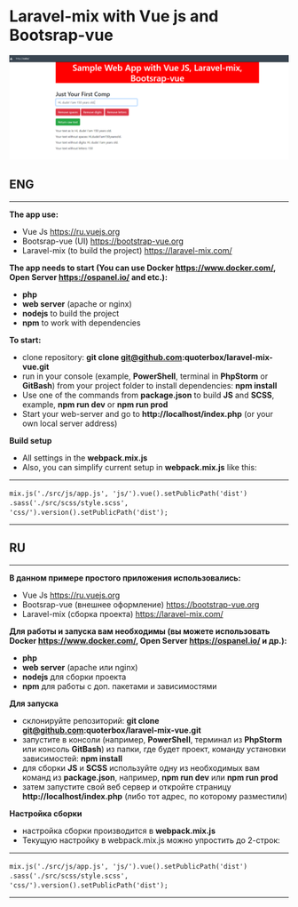 # Laravel-mix with Vue js and Bootsrap-vue

![](./git-laravel-mix.PNG)

## ENG

***
**The app use:**
* Vue Js https://ru.vuejs.org
* Bootsrap-vue (UI) https://bootstrap-vue.org
* Laravel-mix (to build the project) https://laravel-mix.com/

**The app needs to start (You can use Docker https://www.docker.com/, Open Server https://ospanel.io/ and etc.):**
* **php**
* **web server** (apache or nginx)
* **nodejs** to build the project
* **npm** to work with dependencies

**To start:**
* clone repository: **git clone git@github.com:quoterbox/laravel-mix-vue.git**
* run in your console (example, **PowerShell**, terminal in **PhpStorm** or **GitBash**) from your project folder to install dependencies: **npm install**
* Use one of the commands from **package.json** to build **JS** and **SCSS**, example, **npm run dev** or **npm run prod**
* Start your web-server and go to **http://localhost/index.php** (or your own local server address)

**Build setup**
* All settings in the **webpack.mix.js**
* Also, you can simplify current setup in **webpack.mix.js** like this:

***
`mix.js('./src/js/app.js', 'js/').vue().setPublicPath('dist')
.sass('./src/scss/style.scss', 'css/').version().setPublicPath('dist');`
***


## RU

***
**В данном примере простого приложения использовались:**
* Vue Js https://ru.vuejs.org
* Bootsrap-vue (внешнее оформление) https://bootstrap-vue.org
* Laravel-mix (сборка проекта) https://laravel-mix.com/

**Для работы и запуска вам необходимы (вы можете использовать Docker https://www.docker.com/, Open Server https://ospanel.io/ и др.):**
* **php**
* **web server** (apache или nginx)
* **nodejs** для сборки проекта
* **npm** для работы с доп. пакетами и зависимостями

**Для запуска**
* склонируйте репозиторий: **git clone git@github.com:quoterbox/laravel-mix-vue.git**
* запустите в консоли (например, **PowerShell**, терминал из **PhpStorm** или консоль **GitBash**) из папки, где будет проект, команду установки зависимостей: **npm install**
* для сборки **JS** и **SCSS** используйте одну из необходимых вам команд из **package.json**, например, **npm run dev** или **npm run prod**
* затем запустите свой веб сервер и откройте страницу **http://localhost/index.php** (либо тот адрес, по которому разместили)

**Настройка сборки**
* настройка сборки производится в **webpack.mix.js**
* Текущую настройку в webpack.mix.js можно упростить до 2-строк:

***
`mix.js('./src/js/app.js', 'js/').vue().setPublicPath('dist')
.sass('./src/scss/style.scss', 'css/').version().setPublicPath('dist');`
***
